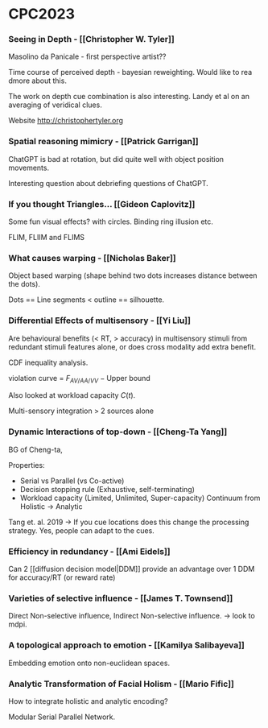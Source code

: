 # CPC2023

### Seeing in Depth - [[Christopher W. Tyler]]

Masolino da Panicale - first perspective artist??

Time course of perceived depth - bayesian reweighting. Would like to rea dmore about this.

The work on depth cue combination is also interesting. Landy et al on an averaging of veridical clues.

Website http://christophertyler.org

### Spatial reasoning mimicry - [[Patrick Garrigan]]

ChatGPT is bad at rotation, but did quite well with object position movements.

Interesting question about debriefing questions of ChatGPT.

### If you thought Triangles... [[Gideon Caplovitz]]

Some fun visual effects? with circles. Binding ring illusion etc. 

FLIM, FLIIM and FLIMS

### What causes warping - [[Nicholas Baker]]

Object based warping (shape behind two dots increases distance between the dots).

Dots == Line segments < outline == silhouette.

### Differential Effects of multisensory - [[Yi Liu]]

Are behavioural benefits (< RT, > accuracy) in multisensory stimuli from redundant stimuli features alone, or does cross modality add extra benefit.

CDF inequality analysis.

violation curve = $F_{AV/AA/VV} - \text{Upper bound}$ 

Also looked at workload capacity $C(t)$.

Multi-sensory integration > 2 sources alone

### Dynamic Interactions of top-down - [[Cheng-Ta Yang]]

BG of Cheng-ta, 

Properties:
- Serial vs Parallel (vs Co-active)
- Decision stopping rule (Exhaustive, self-terminating)
- Workload capacity (Limited, Unlimited, Super-capacity)
Continuum from Holistic -> Analytic

Tang et. al. 2019 -> If you cue locations does this change the processing strategy. Yes, people can adapt to the cues.

### Efficiency in redundancy - [[Ami Eidels]]

Can 2 [[diffusion decision model|DDM]] provide an advantage over 1 DDM for accuracy/RT (or reward rate)

### Varieties of selective influence - [[James T. Townsend]]

Direct Non-selective influence, Indirect Non-selective influence. -> look to mdpi.

### A topological approach to emotion - [[Kamilya Salibayeva]]

Embedding emotion onto non-euclidean spaces.

### Analytic Transformation of Facial Holism - [[Mario Fific]]

How to integrate holistic and analytic encoding?

Modular Serial Parallel Network. 
